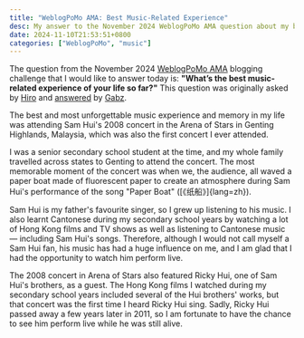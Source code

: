 ```yaml
---
title: "WeblogPoMo AMA: Best Music-Related Experience"
desc: My answer to the November 2024 WeblogPoMo AMA question about my best musical experience.
date: 2024-11-10T21:53:51+0800
categories: ["WeblogPoMo", "music"]
---
```


The question from the November 2024 [WeblogPoMo AMA](https://weblogpomo.club/challenges) blogging challenge that I would like to answer today is: **"What’s the best music-related experience of your life so far?"** This question was originally asked by [Hiro](https://www.hiro.report/) and [answered](https://gabz.blog/posts/the-best-music-related-experience) by [Gabz](https://gabz.blog/).

The best and most unforgettable music experience and memory in my life was attending Sam Hui's 2008 concert in the Arena of Stars in Genting Highlands, Malaysia, which was also the first concert I ever attended.

I was a senior secondary school student at the time, and my whole family travelled across states to Genting to attend the concert. The most memorable moment of the concert was when we, the audience, all waved a paper boat made of fluorescent paper to create an atmosphere during Sam Hui's performance of the song "Paper Boat" ([《纸船》]{lang=zh}).

Sam Hui is my father's favourite singer, so I grew up listening to his music. I also learnt Cantonese during my secondary school years by watching a lot of Hong Kong films and TV shows as well as listening to Cantonese music — including Sam Hui's songs. Therefore, although I would not call myself a Sam Hui fan, his music has had a huge influence on me, and I am glad that I had the opportunity to watch him perform live.

The 2008 concert in Arena of Stars also featured Ricky Hui, one of Sam Hui's brothers, as a guest. The Hong Kong films I watched during my secondary school years included several of the Hui brothers' works, but that concert was the first time I heard Ricky Hui sing. Sadly, Ricky Hui passed away a few years later in 2011, so I am fortunate to have the chance to see him perform live while he was still alive.
